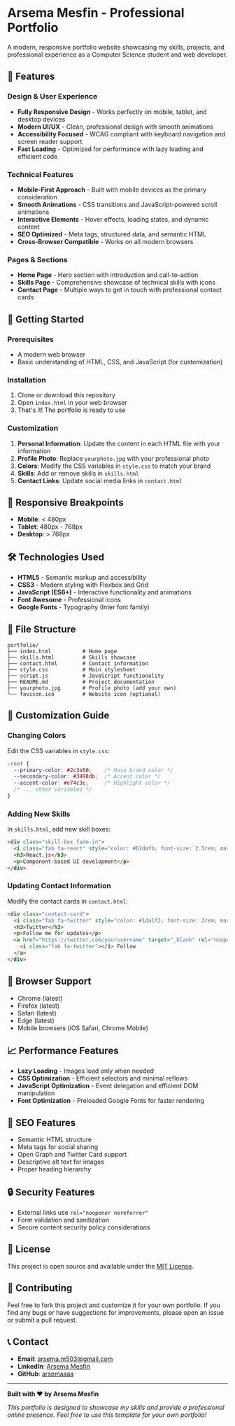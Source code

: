 # Arsema Mesfin - Professional Portfolio

A modern, responsive portfolio website showcasing my skills, projects, and professional experience as a Computer Science student and web developer.

## 🌟 Features

### Design & User Experience
- **Fully Responsive Design** - Works perfectly on mobile, tablet, and desktop devices
- **Modern UI/UX** - Clean, professional design with smooth animations
- **Accessibility Focused** - WCAG compliant with keyboard navigation and screen reader support
- **Fast Loading** - Optimized for performance with lazy loading and efficient code

### Technical Features
- **Mobile-First Approach** - Built with mobile devices as the primary consideration
- **Smooth Animations** - CSS transitions and JavaScript-powered scroll animations
- **Interactive Elements** - Hover effects, loading states, and dynamic content
- **SEO Optimized** - Meta tags, structured data, and semantic HTML
- **Cross-Browser Compatible** - Works on all modern browsers

### Pages & Sections
- **Home Page** - Hero section with introduction and call-to-action
- **Skills Page** - Comprehensive showcase of technical skills with icons
- **Contact Page** - Multiple ways to get in touch with professional contact cards

## 🚀 Getting Started

### Prerequisites
- A modern web browser
- Basic understanding of HTML, CSS, and JavaScript (for customization)

### Installation
1. Clone or download this repository
2. Open `index.html` in your web browser
3. That's it! The portfolio is ready to use

### Customization
1. **Personal Information**: Update the content in each HTML file with your information
2. **Profile Photo**: Replace `yourphoto.jpg` with your professional photo
3. **Colors**: Modify the CSS variables in `style.css` to match your brand
4. **Skills**: Add or remove skills in `skills.html`
5. **Contact Links**: Update social media links in `contact.html`

## 📱 Responsive Breakpoints

- **Mobile**: < 480px
- **Tablet**: 480px - 768px  
- **Desktop**: > 768px

## 🛠️ Technologies Used

- **HTML5** - Semantic markup and accessibility
- **CSS3** - Modern styling with Flexbox and Grid
- **JavaScript (ES6+)** - Interactive functionality and animations
- **Font Awesome** - Professional icons
- **Google Fonts** - Typography (Inter font family)

## 📁 File Structure

```
portfolio/
├── index.html          # Home page
├── skills.html         # Skills showcase
├── contact.html        # Contact information
├── style.css           # Main stylesheet
├── script.js           # JavaScript functionality
├── README.md           # Project documentation
├── yourphoto.jpg       # Profile photo (add your own)
└── favicon.ico         # Website icon (optional)
```

## 🎨 Customization Guide

### Changing Colors
Edit the CSS variables in `style.css`:

```css
:root {
  --primary-color: #2c3e50;    /* Main brand color */
  --secondary-color: #3498db;  /* Accent color */
  --accent-color: #e74c3c;     /* Highlight color */
  /* ... other variables */
}
```

### Adding New Skills
In `skills.html`, add new skill boxes:

```html
<div class="skill-box fade-in">
  <i class="fab fa-react" style="color: #61dafb; font-size: 2.5rem; margin-bottom: 1rem;"></i>
  <h3>React.js</h3>
  <p>Component-based UI development</p>
</div>
```

### Updating Contact Information
Modify the contact cards in `contact.html`:

```html
<div class="contact-card">
  <i class="fab fa-twitter" style="color: #1da1f2; font-size: 2rem; margin-bottom: 1rem;"></i>
  <h3>Twitter</h3>
  <p>Follow me for updates</p>
  <a href="https://twitter.com/yourusername" target="_blank" rel="noopener noreferrer" class="contact-link">
    <i class="fab fa-twitter"></i> Follow
  </a>
</div>
```

## 🔧 Browser Support

- Chrome (latest)
- Firefox (latest)
- Safari (latest)
- Edge (latest)
- Mobile browsers (iOS Safari, Chrome Mobile)

## 📈 Performance Features

- **Lazy Loading** - Images load only when needed
- **CSS Optimization** - Efficient selectors and minimal reflows
- **JavaScript Optimization** - Event delegation and efficient DOM manipulation
- **Font Optimization** - Preloaded Google Fonts for faster rendering

## 🎯 SEO Features

- Semantic HTML structure
- Meta tags for social sharing
- Open Graph and Twitter Card support
- Descriptive alt text for images
- Proper heading hierarchy

## 🔒 Security Features

- External links use `rel="noopener noreferrer"`
- Form validation and sanitization
- Secure content security policy considerations

## 📝 License

This project is open source and available under the [MIT License](LICENSE).

## 🤝 Contributing

Feel free to fork this project and customize it for your own portfolio. If you find any bugs or have suggestions for improvements, please open an issue or submit a pull request.

## 📞 Contact

- **Email**: arsema.m503@gmail.com
- **LinkedIn**: [Arsema Mesfin](https://www.linkedin.com/in/arsema-mesfin/)
- **GitHub**: [arsemaaaa](https://github.com/arsemaaaa)

---

**Built with ❤️ by Arsema Mesfin**

*This portfolio is designed to showcase my skills and provide a professional online presence. Feel free to use this template for your own portfolio!* 